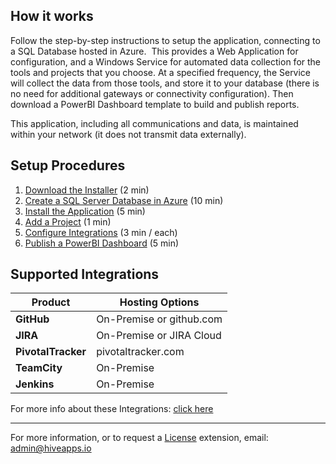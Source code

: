 ## How it works
Follow the step-by-step instructions to setup the application, connecting to a SQL Database hosted in Azure.  This provides a Web Application for configuration, and a Windows Service for automated data collection for the tools and projects that you choose.  At a specified frequency, the Service will collect the data from those tools, and store it to your database (there is no need for additional gateways or connectivity configuration).  Then download a PowerBI Dashboard template to build and publish reports.

This application, including all communications and data, is maintained within your network (it does not transmit data externally).

## Setup Procedures
1. [Download the Installer](https://hivepro.github.io/Download/HivePro.msi) (2 min)
1. [Create a SQL Server Database in Azure](Procure-a-SQL-Server-Database.md#create-a-sql-server-database-in-azure) (10 min)
1. [Install the Application](Install.md#install-the-application) (5 min)
1. [Add a Project](Add-a-Project.md#add-a-project) (1 min)
1. [Configure Integrations](Configure-Integrations.md#configure-integrations) (3 min / each)
1. [Publish a PowerBI Dashboard](Publish-PowerBI-Dashboard.md#publish-powerbi-dashboard) (5 min)

## Supported Integrations

Product|Hosting Options|
------ | ------------- |
**GitHub**|On-Premise or github.com|
**JIRA**|On-Premise or JIRA Cloud|
**PivotalTracker**|pivotaltracker.com|
**TeamCity**|On-Premise|
**Jenkins**|On-Premise|

For more info about these Integrations: [click here](Supported-Integrations.md)

---
For more information, or to request a [License](License.md) extension, email: <a href="mailto:admin@hiveapps.io?subject=HivePro">admin@hiveapps.io</a>

